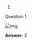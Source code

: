 1.

Question 1



![img](https://d3c33hcgiwev3.cloudfront.net/imageAssetProxy.v1/LA11v3CuEei8FQ6TnIKJEA_a6e6e30cc77a04a9b169d3186fbbf918_resol.jpg?expiry=1604016000000&hmac=QBj4MwHcYt3G3uN6xXWxO90hyMdGjB0Q6QZhYVRtHEw)



**Answer:** 3